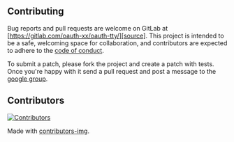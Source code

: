 ## Contributing

Bug reports and pull requests are welcome on GitLab at [https://gitlab.com/oauth-xx/oauth-tty/][source]. This project is
intended to be a safe, welcoming space for collaboration, and contributors are expected to adhere to
the [code of conduct][conduct].

To submit a patch, please fork the project and create a patch with
tests. Once you're happy with it send a pull request and post a message to the
[google group][mailinglist].

## Contributors

[![Contributors](https://contrib.rocks/image?repo=oauth-xx/oauth-ruby)][contributors]

Made with [contributors-img][contrib-rocks].

[comment]: <> (Following links are used by README, CONTRIBUTING, Homepage)

[conduct]: https://gitlab.com/oauth-xx/oauth-tty/-/blob/main/CODE_OF_CONDUCT.md
[contributors]: https://gitlab.com/oauth-xx/oauth-tty/-/graphs/main
[mailinglist]: http://groups.google.com/group/oauth-ruby
[source]: https://gitlab.com/oauth-xx/oauth-tty/-/tree/main
[contrib-rocks]: https://contrib.rocks